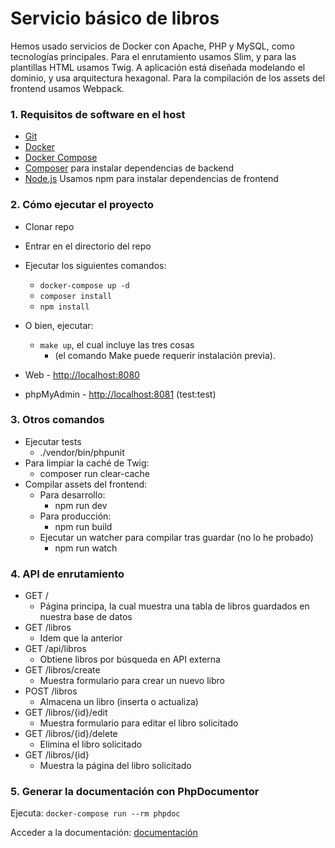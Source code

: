 # Servicio básico de libros

Hemos usado servicios de Docker con Apache, PHP y MySQL, como tecnologías principales.
Para el enrutamiento usamos Slim, y para las plantillas HTML usamos Twig. 
A aplicación está diseñada modelando el dominio, y usa arquitectura hexagonal.
Para la compilación de los assets del frontend usamos Webpack.


### 1. Requisitos de software en el host

* [Git](https://git-scm.com/)
* [Docker](https://www.docker.com/)
* [Docker Compose](https://docs.docker.com/compose/)
* [Composer](https://getcomposer.com) para instalar dependencias de backend
* [Node.js](https://nodejs.com) Usamos npm para instalar dependencias de frontend


### 2. Cómo ejecutar el proyecto

* Clonar repo
* Entrar en el directorio del repo
* Ejecutar los siguientes comandos:
  * `docker-compose up -d`  
  * `composer install`
  * `npm install`
* O bien, ejecutar:
  * `make up`, el cual incluye las tres cosas
    * (el comando Make puede requerir instalación previa).


* Web - [http://localhost:8080](http://localhost:8080)
* phpMyAdmin - [http://localhost:8081](http://localhost:8081) (test:test)

### 3. Otros comandos

* Ejecutar tests
  * ./vendor/bin/phpunit
* Para limpiar la caché de Twig:
  * composer run clear-cache
* Compilar assets del frontend:
  * Para desarrollo:
    * npm run dev
  * Para producción:
    * npm run build
  * Ejecutar un watcher para compilar tras guardar (no lo he probado)
    * npm run watch

### 4. API de enrutamiento

* GET /
  * Página principa, la cual muestra una tabla de libros guardados en nuestra base de datos
* GET /libros
  * Idem que la anterior
* GET /api/libros
  * Obtiene libros por búsqueda en API externa
* GET /libros/create
  * Muestra formulario para crear un nuevo libro 
* POST /libros
  * Almacena un libro (inserta o actualiza)
* GET /libros/{id}/edit
  * Muestra formulario para editar el libro solicitado
* GET /libros/{id}/delete
  * Elimina el libro solicitado
* GET /libros/{id}
  * Muestra la página del libro solicitado

### 5. Generar la documentación con PhpDocumentor

Ejecuta:
`docker-compose run --rm phpdoc`

Acceder a la documentación:
[documentación](https://luismartin.github.io/casfid-prueba-nuevos-devs/)